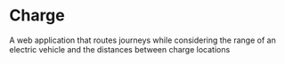 # Charge
A web application that routes journeys while considering the range of an electric vehicle and the distances between charge locations
